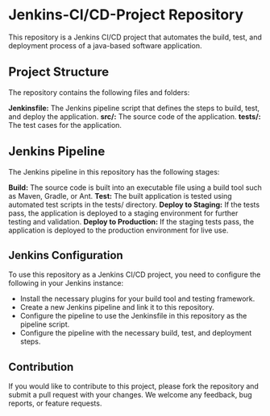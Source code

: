 # <span style="font-size:xx-larger;">Jenkins-CI/CD-Project Repository</span>

This repository is a Jenkins CI/CD project that automates the build, test, and deployment process of a java-based software application.

## **<span style="font-size:x-large;">Project Structure</span>**

The repository contains the following files and folders:

**Jenkinsfile:** The Jenkins pipeline script that defines the steps to build, test, and deploy the application.
**src/:** The source code of the application.
**tests/:** The test cases for the application.

## <span style="font-size:x-large;">Jenkins Pipeline</span>
The Jenkins pipeline in this repository has the following stages:

**Build:** The source code is built into an executable file using a build tool such as Maven, Gradle, or Ant.
**Test:** The built application is tested using automated test scripts in the tests/ directory.
**Deploy to Staging:** If the tests pass, the application is deployed to a staging environment for further testing and validation.
**Deploy to Production:** If the staging tests pass, the application is deployed to the production environment for live use.

## Jenkins Configuration
To use this repository as a Jenkins CI/CD project, you need to configure the following in your Jenkins instance:
- Install the necessary plugins for your build tool and testing framework.
- Create a new Jenkins pipeline and link it to this repository.
- Configure the pipeline to use the Jenkinsfile in this repository as the pipeline script.
- Configure the pipeline with the necessary build, test, and deployment steps.

## Contribution
If you would like to contribute to this project, please fork the repository and submit a pull request with your changes. We welcome any feedback, bug reports, or feature requests.





